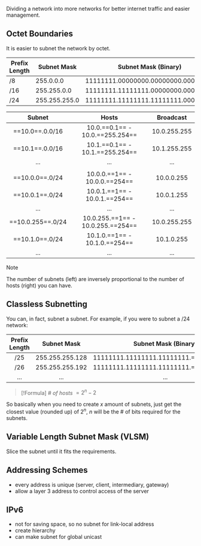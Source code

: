 Dividing a network into more networks for better internet traffic and easier management. 

## Octet Boundaries

It is easier to subnet the network by octet.

| Prefix Length | Subnet Mask | Subnet Mask (Binary) | 
| - | - | :-: | 
| /8 | 255.0.0.0 | 11111111.00000000.00000000.00000000 |
| /16 | 255.255.0.0 | 11111111.11111111.00000000.00000000 |
| /24 | 255.255.255.0 | 11111111.11111111.11111111.00000000 |

| Subnet | Hosts | Broadcast |
| :-: | :-: | :-: |
| ==10.0==.0.0/16 | 10.0.==0.1== - 10.0.==255.254== | 10.0.255.255 |
| ==10.1==.0.0/16 | 10.1.==0.1== - 10.1.==255.254== | 10.1.255.255 |
| ... | ... | ... |
| | | |
| ==10.0.0==.0/24 | 10.0.0.==1== - 10.0.0.==254== | 10.0.0.255 |
| ==10.0.1==.0/24 | 10.0.1.==1== - 10.0.1.==254== | 10.0.1.255 |
| ... | ... | ... |
| ==10.0.255==.0/24 | 10.0.255.==1== - 10.0.255.==254== | 10.0.255.255 |
| ==10.1.0==.0/24 | 10.1.0.==1== - 10.1.0.==254== | 10.1.0.255 |
| ... | ... | ... |

> [!Note]
> The number of subnets (left) are inversely proportional to the number of hosts (right) you can have.

## Classless Subnetting

You can, in fact, subnet a subnet. For example, if you were to subnet a /24 network:

| Prefix Length | Subnet Mask | Subnet Mask (Binary) | # of subnets | # of hosts | 
| :-: | :-: | :-: | :-: | :-: |
| /25 | 255.255.255.128 | 11111111.11111111.11111111.==1==0000000 | 2 | 126 |
| /26 | 255.255.255.192 | 11111111.11111111.11111111.==11==000000 | 4 | 62 |
| ... | ... | ... | ... | ... |

> [!Formula]
> $\#$ $of$ $hosts$ $= 2^n - 2$

So basically when you need to create $x$ amount of subnets, just get the closest value (rounded up) of $2^n$, $n$ will be the # of bits required for the subnets.

## Variable Length Subnet Mask (VLSM)

Slice the subnet until it fits the requirements.

## Addressing Schemes

- every address is unique (server, client, intermediary, gateway)
- allow a layer 3 address to control access of the server

## IPv6

- not for saving space, so no subnet for link-local address
- create hierarchy
- can make subnet for global unicast
